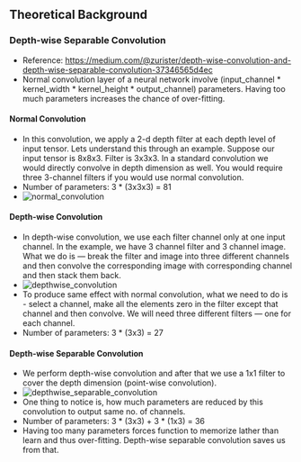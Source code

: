 <!-- # Don’t Forget Me: Accurate Background Recovery for Text Removal via Modeling Local-Global Context
- Paper: https://www.ecva.net/papers/eccv_2022/papers_ECCV/papers/136880406.pdf
## Erasing Scene Text with Weak Supervision
- Paper: https://openaccess.thecvf.com/content_WACV_2020/papers/Zdenek_Erasing_Scene_Text_with_Weak_Supervision_WACV_2020_paper.pdf
## Scene text removal via cascaded text stroke detection and erasing
- Paper: https://arxiv.org/pdf/2011.09768.pdf
- Github: https://github.com/wcq19941215/SceneTextRemoval
## Scene Text Eraser
- Paper: https://human.ait.kyushu-u.ac.jp/publications/ICDAR2017-Nakamura.pdf -->
## Theoretical Background
### Depth-wise Separable Convolution
- Reference: https://medium.com/@zurister/depth-wise-convolution-and-depth-wise-separable-convolution-37346565d4ec
- Normal convolution layer of a neural network involve (input_channel * kernel_width * kernel_height * output_channel) parameters. Having too much parameters increases the chance of over-fitting.
#### Normal Convolution
- In this convolution, we apply a 2-d depth filter at each depth level of input tensor. Lets understand this through an example. Suppose our input tensor is 8x8x3. Filter is 3x3x3. In a standard convolution we would directly convolve in depth dimension as well. You would require three 3-channel filters if you would use normal convolution.
- Number of parameters: 3 * (3x3x3) = 81
- ![normal_convolution](https://miro.medium.com/max/828/1*sYpl-7LlrtlOKW8RvlyKOg.png)
#### Depth-wise Convolution
- In depth-wise convolution, we use each filter channel only at one input channel. In the example, we have 3 channel filter and 3 channel image. What we do is — break the filter and image into three different channels and then convolve the corresponding image with corresponding channel and then stack them back.
- ![depthwise_convolution](https://miro.medium.com/max/1100/1*Esdvt3HLoEQFen94x29Z0A.png)
- To produce same effect with normal convolution, what we need to do is - select a channel, make all the elements zero in the filter except that channel and then convolve. We will need three different filters — one for each channel.
- Number of parameters: 3 * (3x3) = 27
#### Depth-wise Separable Convolution
- We perform depth-wise convolution and after that we use a 1x1 filter to cover the depth dimension (point-wise convolution).
- ![depthwise_separable_convolution](https://miro.medium.com/max/1100/1*JwCJCgN2UreEn3U1nwVj8Q.png)
- One thing to notice is, how much parameters are reduced by this convolution to output same no. of channels.
- Number of parameters: 3 * (3x3) + 3 * (1x3) = 36
- Having too many parameters forces function to memorize lather than learn and thus over-fitting. Depth-wise separable convolution saves us from that.
